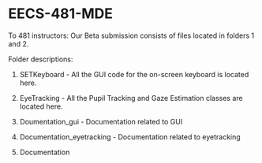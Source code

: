 EECS-481-MDE
============

To 481 instructors: Our Beta submission consists of files located in folders 1 and 2.

Folder descriptions:

1) SETKeyboard - All the GUI code for the on-screen keyboard is located here.

2) EyeTracking - All the Pupil Tracking and Gaze Estimation classes are located here.

3) Doumentation_gui - Documentation related to GUI

4) Documentation_eyetracking - Documentation related to eyetracking

5) Documentation

